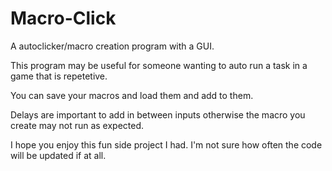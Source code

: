 # Macro-Click
 A autoclicker/macro creation program with a GUI.

 This program may be useful for someone wanting to auto run a task in a game that is repetetive.
 
 You can save your macros and load them and add to them.

 Delays are important to add in between inputs otherwise the macro you create may not run as expected.

 I hope you enjoy this fun side project I had. I'm not sure how often the code will be updated if at all.

